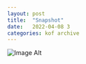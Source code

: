 ```yaml
---
layout:	post
title:	"Snapshot"
date:	2022-04-08 3
categories:	kof archive
---
```


![Image Alt](https://k0f.github.io/assets/2022-04-08-105530.jpg)